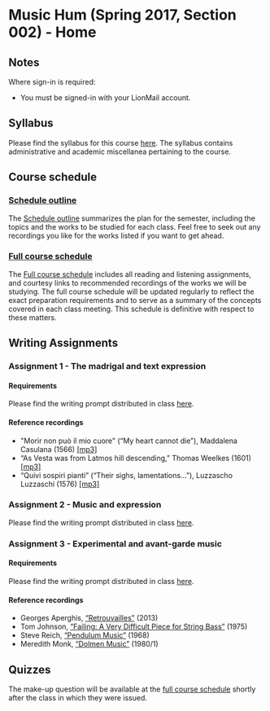 # Music Hum (Spring 2017, Section 002) - Home

## Notes

Where sign-in is required:

- You must be signed-in with your LionMail account.

## Syllabus

Please find the syllabus for this course [here](hum_syllabus.md). The syllabus contains administrative and academic miscellanea pertaining to the course.

## Course schedule

### [Schedule outline](https://docs.google.com/document/d/13NnJ9FUczxDJPFK0qF2Hwpm-7BouJxr8wDGwqIxgnc4/pub)

The [Schedule outline](https://docs.google.com/document/d/13NnJ9FUczxDJPFK0qF2Hwpm-7BouJxr8wDGwqIxgnc4/pub) summarizes the plan for the semester, including the topics and the works to be studied for each class. Feel free to seek out any recordings you like for the works listed if you want to get ahead.

### [Full course schedule](https://docs.google.com/document/d/15cjrACmZeAe51HgzcpIClHJbnf9bX4Eoc06b7jnE2gU/pub)

The [Full course schedule](https://docs.google.com/document/d/15cjrACmZeAe51HgzcpIClHJbnf9bX4Eoc06b7jnE2gU/pub) includes all reading and listening assignments, and courtesy links to recommended recordings of the works we will be studying. The full course schedule will be updated regularly to reflect the exact preparation requirements and to serve as a summary of the concepts covered in each class meeting. This schedule is definitive with respect to these matters.

## Writing Assignments

### Assignment 1 - The madrigal and text expression

#### Requirements

Please find the writing prompt distributed in class [here](https://docs.google.com/document/d/1Itb_hqQDY-BSF5doQ_j1rKxwH0LoDvOvw23-boF0Kvs/pub).

#### Reference recordings

- "Morir non può il mio cuore" (“My heart cannot die”), Maddalena Casulana (1566) [[mp3]](https://drive.google.com/open?id=0BzK7B8W6SItdd3FQU3Fyd3JXTlk)
- “As Vesta was from Latmos hill descending,” Thomas Weelkes (1601) [[mp3]](https://drive.google.com/open?id=0BzK7B8W6SItdblRPbkgwWmk4TFk)
- “Quivi sospiri pianti” (“Their sighs, lamentations...”), Luzzascho Luzzaschi (1576) [[mp3]](https://drive.google.com/open?id=0BzK7B8W6SItdOHlySmFUS3VwUlU)

### Assignment 2 - Music and expression

Please find the writing prompt distributed in class [here](https://docs.google.com/document/d/1xfaUC3RtRE2b7E0JdISBxGGZwMTUI4MbSCIpv97FN_Y/pub).

### Assignment 3 - Experimental and avant-garde music

#### Requirements

Please find the writing prompt distributed in class [here](https://docs.google.com/document/d/1WaMRO5uZeQLHxWZaO-H2lzekjaY7y_jX_WTAQ1uwDRY/pub).

#### Reference recordings

- Georges Aperghis, [“Retrouvailles”](http://www.youtube.com/watch?v=0-3LFmAf_DM) (2013)
- Tom Johnson, [“Failing: A Very Difficult Piece for String Bass”](http://www.youtube.com/watch?v=9P8C6-XqaNs) (1975)
- Steve Reich, [“Pendulum Music”](http://www.youtube.com/watch?v=fU6qDeJPT-w) (1968)
- Meredith Monk, [“Dolmen Music”](http://www.youtube.com/watch?v=7su7d76LhWg) (1980/1)

## Quizzes

The make-up question will be available at the [full course schedule](https://docs.google.com/document/d/15cjrACmZeAe51HgzcpIClHJbnf9bX4Eoc06b7jnE2gU/pub) shortly after the class in which they were issued.
